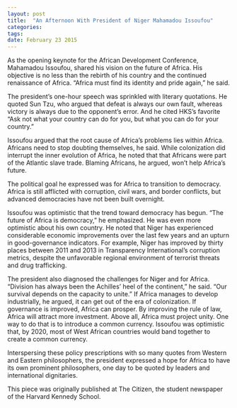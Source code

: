 ```yaml
---
layout: post
title:  "An Afternoon With President of Niger Mahamadou Issoufou"
categories: 
tags: 
date: February 23 2015
---
```


As the opening keynote for the African Development Conference, Mahamadou Issoufou, shared his vision on the future of Africa. His objective is no less than the rebirth of his country and the continued renaissance of Africa. “Africa must find its identity and pride again,” he said.

The president’s one-hour speech was sprinkled with literary quotations. He quoted Sun Tzu, who argued that defeat is always our own fault, whereas victory is always due to the opponent’s error. And he cited HKS’s favorite “Ask not what your country can do for you, but what you can do for your country.”

Issoufou argued that the root cause of Africa’s problems lies within Africa. Africans need to stop doubting themselves, he said. While colonization did interrupt the inner evolution of Africa, he noted that that Africans were part of the Atlantic slave trade. Blaming Africans, he argued, won’t help Africa’s future.

The political goal he expressed was for Africa to transition to democracy. Africa is still afflicted with corruption, civil wars, and border conflicts, but advanced democracies have not been built overnight.

Issoufou was optimistic that the trend toward democracy has begun. “The future of Africa is democracy,” he emphasized. He was even more optimistic about his own country. He noted that Niger has experienced considerable economic improvements over the last few years and an upturn in good-governance indicators. For example, Niger has improved by thirty places between 2011 and 2013 in Transparency International’s corruption metrics, despite the unfavorable regional environment of terrorist threats and drug trafficking.

The president also diagnosed the challenges for Niger and for Africa. “Division has always been the Achilles’ heel of the continent,” he said.
“Our survival depends on the capacity to unite.” If Africa manages to develop industrially, he argued, it can get out of the era of colonization. If governance is improved, Africa can prosper. By improving the rule of law, Africa will attract more investment. Above all, Africa must project unity. One way to do that is to introduce a common currency. Issoufou was optimistic that, by 2020, most of West African countries would band together to create a common currency.

Interspersing these policy prescriptions with so many quotes from Western and Eastern philosophers, the president expressed a hope for Africa to have its own prominent philosophers, one day to be quoted by leaders and international dignitaries.

This piece was originally published at The Citizen, the student newspaper of the Harvard Kennedy School.